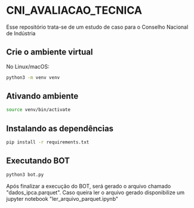 # CNI_AVALIACAO_TECNICA
Esse repositório trata-se de um estudo de caso para o Conselho Nacional de Indústria 

## Crie o ambiente virtual

No Linux/macOS:

```bash
python3 -m venv venv
```

## Ativando ambiente

```bash
source venv/bin/activate
```

## Instalando as dependências 

```bash
pip install -r requirements.txt
```

## Executando BOT

```bash
python3 bot.py
```
Após finalizar a execução do BOT, será gerado o arquivo chamado "dados_ipca.parquet". Caso queira ler o arquivo gerado disponibilize um jupyter notebook "ler_arquivo_parquet.ipynb"

